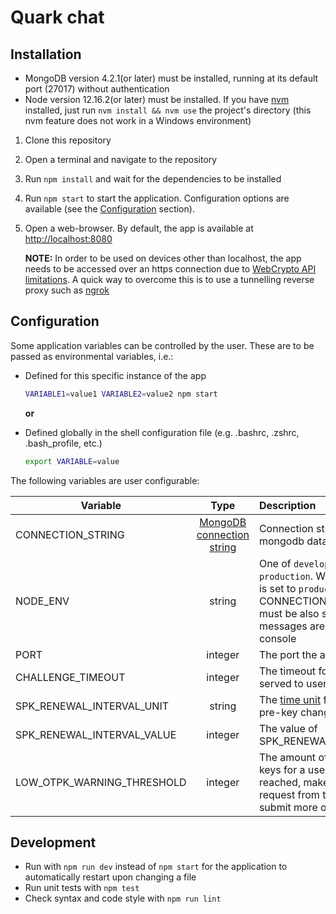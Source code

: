 # Quark chat

## Installation

- MongoDB version 4.2.1(or later) must be installed, running at its default port (27017) without authentication
- Node version 12.16.2(or later) must be installed. If you have [nvm](https://github.com/nvm-sh/nvm) installed, just run `nvm install && nvm use` the project's directory (this nvm feature does not work in a Windows environment)

1. Clone this repository
2. Open a terminal and navigate to the repository
3. Run `npm install` and wait for the dependencies to be installed
4. Run `npm start` to start the application. Configuration options are available (see the [Configuration](#configuration) section).
5. Open a web-browser. By default, the app is available at <http://localhost:8080>

    **NOTE:** In order to be used on devices other than localhost, the app needs to be accessed over an https connection due to [WebCrypto API limitations](https://developer.mozilla.org/en-US/docs/Web/Security/Secure_Contexts/features_restricted_to_secure_contexts). A quick way to overcome this is to use a tunnelling reverse proxy such as [ngrok](https://ngrok.com/)

## Configuration

Some application variables can be controlled by the user. These are to be passed as environmental variables, i.e.:

- Defined for this specific instance of the app

  ```bash
  VARIABLE1=value1 VARIABLE2=value2 npm start
  ```

    **or**

- Defined globally in the shell configuration file (e.g. .bashrc, .zshrc, .bash_profile, etc.)
  
  ```bash
  export VARIABLE=value
  ```

The following variables are user configurable:

| Variable        | Type           | Description  | Default value|
| ------------- |:-------------:|:-----|:-----:|
| CONNECTION_STRING | [MongoDB connection string](https://docs.mongodb.com/manual/reference/connection-string/#connections-standard-connection-string-format) | Connection string for the mongodb database |mongodb://localhost/QuarkChatDB |
| NODE_ENV      | string | One of `development` or `production`. When this variable is set to `production`, the CONNECTION_STRING variable must be also set and error messages are not printed to the console|development |
| PORT | integer | The port the application runs at| 8080 |
| CHALLENGE_TIMEOUT | integer | The timeout for the challenges served to users in ***ms*** |60000|
|SPK_RENEWAL_INTERVAL_UNIT | string|The [time unit](https://momentjs.com/docs/#/manipulating/add/) for users' Signed pre-key change interval|M|
|SPK_RENEWAL_INTERVAL_VALUE |integer|The value of SPK_RENEWAL_INTERVAL_UNIT |1|
|LOW_OTPK_WARNING_THRESHOLD |integer|The amount of one-time pre-keys for a user which, upon reached, makes the server request from the client(user) to submit more one-time pre-keys|5|

## Development

- Run with `npm run dev` instead of `npm start` for the application to automatically restart upon changing a file
- Run unit tests with `npm test`
- Check syntax and code style with `npm run lint`

